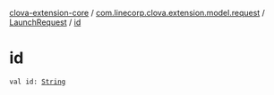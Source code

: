 [clova-extension-core](../../index.md) / [com.linecorp.clova.extension.model.request](../index.md) / [LaunchRequest](index.md) / [id](./id.md)

# id

`val id: `[`String`](https://kotlinlang.org/api/latest/jvm/stdlib/kotlin/-string/index.html)